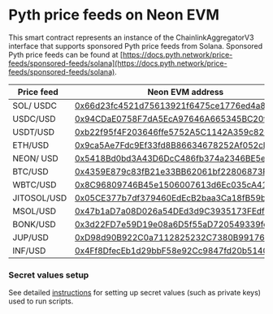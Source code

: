 # Pyth price feeds on Neon EVM

This smart contract represents an instance of the ChainlinkAggregatorV3 interface that supports sponsored Pyth price feeds from Solana. Sponsored Pyth price feeds can be found at [https://docs.pyth.network/price-feeds/sponsored-feeds/solana](https://docs.pyth.network/price-feeds/sponsored-feeds/solana).

| <div style="width:100px">Price feed</div> | Neon EVM address | Price feed ID |
| ------- | --- | --- |
| SOL/ USDC | [0x66d23fc4521d75613921f6475ce1776ed4a8f109](https://neon.blockscout.com/address/0x66d23fc4521d75613921f6475ce1776ed4a8f109) | 0xef0d8b6fda2ceba41da15d4095d1da392a0d2f8ed0c6c7bc0f4cfac8c280b56d |
| USDC/USD | [0x94CDaE0758F7dA5EcA97646A665345BC20f72D53](https://neon.blockscout.com/address/0x94CDaE0758F7dA5EcA97646A665345BC20f72D53) | 0xeaa020c61cc479712813461ce153894a96a6c00b21ed0cfc2798d1f9a9e9c94a |
| USDT/USD | [0xb22f95f4F203646ffe5752A5C1142A359c82cD47](https://neon.blockscout.com/address/0xb22f95f4F203646ffe5752A5C1142A359c82cD47) | 0x2b89b9dc8fdf9f34709a5b106b472f0f39bb6ca9ce04b0fd7f2e971688e2e53b |
| ETH/USD | [0x9ca5Ae7Fdc9Ef33fd8B86634678252Af052cF920](https://neon.blockscout.com/address/0x9ca5Ae7Fdc9Ef33fd8B86634678252Af052cF920) | 0xff61491a931112ddf1bd8147cd1b641375f79f5825126d665480874634fd0ace |
| NEON/ USD | [0x5418Bd0bd3A43D6DcC486fb374a2346BE5e07A0D](https://neon.blockscout.com/address/0x5418Bd0bd3A43D6DcC486fb374a2346BE5e07A0D) | 0xd82183dd487bef3208a227bb25d748930db58862c5121198e723ed0976eb92b7 |
| BTC/USD | [0x4359E879c83fB21e33BB62061bf22806873F06d6](https://neon.blockscout.com/address/0x4359E879c83fB21e33BB62061bf22806873F06d6) | 0xe62df6c8b4a85fe1a67db44dc12de5db330f7ac66b72dc658afedf0f4a415b43 |
| WBTC/USD | [0x8C96809746B45e1506007613d6Ec035cA41bEcB4](https://neon.blockscout.com/address/0x8C96809746B45e1506007613d6Ec035cA41bEcB4) | 0xc9d8b075a5c69303365ae23633d4e085199bf5c520a3b90fed1322a0342ffc33 |
| JITOSOL/USD | [0x05CE377b7df379460EdEcB2baa3Ca18fB59b082C](https://neon.blockscout.com/address/0x05CE377b7df379460EdEcB2baa3Ca18fB59b082C) | 0x67be9f519b95cf24338801051f9a808eff0a578ccb388db73b7f6fe1de019ffb |
| MSOL/USD | [0x47b1aD7a08D026a54DEd3d9C3935173FEdfbD2CF](https://neon.blockscout.com/address/0x47b1aD7a08D026a54DEd3d9C3935173FEdfbD2CF) | 0xc2289a6a43d2ce91c6f55caec370f4acc38a2ed477f58813334c6d03749ff2a4 |
| BONK/USD | [0x3d22FD7e59D19e08a6D5f55aD720549339fc8544](https://neon.blockscout.com/address/0x3d22FD7e59D19e08a6D5f55aD720549339fc8544) | 0x72b021217ca3fe68922a19aaf990109cb9d84e9ad004b4d2025ad6f529314419 |
| JUP/USD | [0xD98d90B922C0a7112825232C7380B99176F090A7](https://neon.blockscout.com/address/0xD98d90B922C0a7112825232C7380B99176F090A7) | 0x0a0408d619e9380abad35060f9192039ed5042fa6f82301d0e48bb52be830996 |
| INF/USD | [0x4Ff8DfecEb1d29bbF58e92Cc9847fd20b51406aD](https://neon.blockscout.com/address/0x4Ff8DfecEb1d29bbF58e92Cc9847fd20b51406aD) | 0xf51570985c642c49c2d6e50156390fdba80bb6d5f7fa389d2f012ced4f7d208f |


### Secret values setup

See detailed [instructions](../../../README.md) for setting up secret values (such as private keys) used to run scripts.
